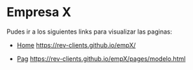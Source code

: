 # Empresa X

Pudes ir a los siguientes links para visualizar las paginas:

- [Home](https://rev-clients.github.io/empX/)
  https://rev-clients.github.io/empX/

- [Pag](https://rev-clients.github.io/empX/pages/modelo.html)
  https://rev-clients.github.io/empX/pages/modelo.html
